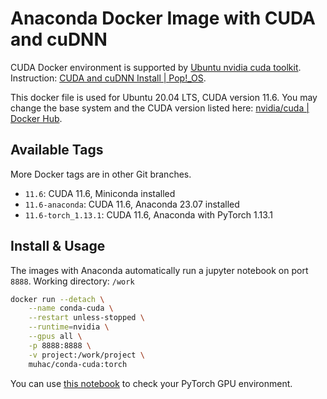 # Anaconda Docker Image with CUDA and cuDNN

CUDA Docker environment is supported by [Ubuntu nvidia cuda toolkit](https://packages.ubuntu.com/jammy/amd64/nvidia-cuda-toolkit). Instruction: [CUDA and cuDNN Install | Pop!_OS](https://support.system76.com/articles/cuda/).

This docker file is used for Ubuntu 20.04 LTS, CUDA version 11.6. You may change the base system and the CUDA version listed here: [nvidia/cuda | Docker Hub](https://hub.docker.com/r/nvidia/cuda/tags?page=1).

## Available Tags

More Docker tags are in other Git branches.

- `11.6`: CUDA 11.6, Miniconda installed
- `11.6-anaconda`: CUDA 11.6, Anaconda 23.07 installed
- `11.6-torch_1.13.1`: CUDA 11.6, Anaconda with PyTorch 1.13.1

## Install & Usage

The images with Anaconda automatically run a jupyter notebook on port `8888`. Working directory: `/work`

```bash
docker run --detach \
    --name conda-cuda \
    --restart unless-stopped \
    --runtime=nvidia \
    --gpus all \
    -p 8888:8888 \
    -v project:/work/project \
    muhac/conda-cuda:torch
```

You can use [this notebook](notebook/PyTorchGPU.ipynb) to check your PyTorch GPU environment.
